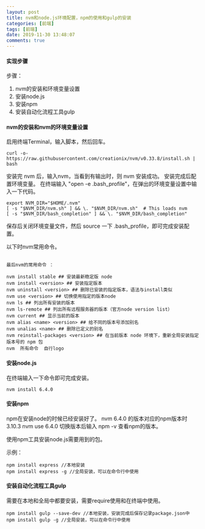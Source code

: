```yaml
---
layout: post
title: nvm和node.js环境配置，npm的使用和gulp的安装
categories: [前端]
tags: [前端]
date: 2019-11-30 13:48:07
comments: true
---
```



#### 实现步骤

步骤：
1. nvm的安装和环境变量设置
2. 安装node.js
3. 安装npm
4. 安装自动化流程工具gulp


#### nvm的安装和nvm的环境变量设置

启用终端Terminal，输入脚本，然后回车。

```
curl -o- https://raw.githubusercontent.com/creationix/nvm/v0.33.8/install.sh | bash
```

安装完 nvm 后，输入nvm，当看到有输出时，则 nvm 安装成功。 
安装完成后配置环境变量。
在终端输入 "open -e .bash_profile"，在弹出的环境变量设置中输入一下代码。

```
export NVM_DIR="$HOME/.nvm"
[ -s "$NVM_DIR/nvm.sh" ] && \. "$NVM_DIR/nvm.sh"  # This loads nvm
[ -s "$NVM_DIR/bash_completion" ] && \. "$NVM_DIR/bash_completion" 

```
保存后关闭环境变量文件，然后 source 一下 .bash_profile，即可完成安装配置。

以下时nvm常用命令。


```

最后nvm的常用命令 ：

nvm install stable ## 安装最新稳定版 node
nvm install <version> ## 安装指定版本
nvm uninstall <version> ## 删除已安装的指定版本，语法与install类似
nvm use <version> ## 切换使用指定的版本node
nvm ls ## 列出所有安装的版本
nvm ls-remote ## 列出所有远程服务器的版本（官方node version list）
nvm current ## 显示当前的版本
nvm alias <name> <version> ## 给不同的版本号添加别名
nvm unalias <name> ## 删除已定义的别名
nvm reinstall-packages <version> ## 在当前版本 node 环境下，重新全局安装指定版本号的 npm 包
nvm  所有命令  自行logo
```

#### 安装node.js

在终端输入一下命令即可完成安装。

```
nvm install 6.4.0
```

#### 安装npm

npm在安装node的时候已经安装好了。
nvm 6.4.0 的版本对应的npm版本时 3.10.3
nvm use 6.4.0 切换版本后输入 npm -v 查看npm的版本。

使用npm工具安装node.js需要用到的包。

示例：
```
npm install express //本地安装
npm install express -g //全局安装，可以在命令行中使用
```

#### 安装自动化流程工具gulp

需要在本地和全局中都要安装，需要require使用和在终端中使用。

```
npm install gulp --save-dev //本地安装，安装完成后保存记录package.json中
npm install gulp -g //全局安装，可以在命令行中使用
```



 




    
    










